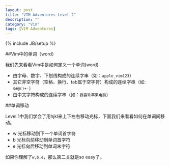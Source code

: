 ```yaml
---
layout: post
title: "VIM Adventures Level 2"
description: ""
category: "Vim"
tags: [VIM Adventures]
---
```

{% include JB/setup %}

##Vim中的单词（word）

我们先来看看Vim中是如何定义一个单词(word)

* 由字母、数字、下划线构成的连续字串（如：`apple_vim123`）
* 其它非空字符（空格、换行、tab属于空字符）构成的连续字串（如: `$#@()+-`）
* 由中文字符构成的连续字串（如：`我喜欢苹果电脑`）


##单词移动

Level 1中我们学会了用hjkl来上下左右移动光标，下面我们来看看如何在单词间移动。

* w 光标移动到下一个单词首字符
* b 光标向前移动到单词首字符
* e 光标向后移动到单词末字符

如果你理解了`w,b,e`，那么第二关就是so easy了。
